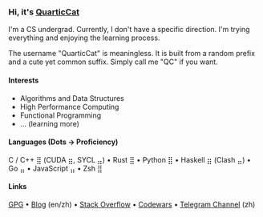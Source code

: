 ### Hi, it's [QuarticCat](https://QuarticCat.github.io/)

<picture>
  <source media="(prefers-color-scheme: dark)" srcset="https://github-readme-stats.vercel.app/api?username=QuarticCat&hide_title=true&count_private=true&show_icons=true&theme=onedark">
  <source media="(prefers-color-scheme: light)" srcset="https://github-readme-stats.vercel.app/api?username=QuarticCat&hide_title=true&count_private=true&show_icons=true">
  <img align="right">
</picture>

I'm a CS undergrad. Currently, I don't have a specific direction. I'm trying everything and enjoying the learning process.

The username "QuarticCat" is meaningless. It is built from a random prefix and a cute yet common suffix. Simply call me "QC" if you want.

#### Interests

- Algorithms and Data Structures
- High Performance Computing
- Functional Programming
- ... (learning more)

#### Languages (Dots → Proficiency)

C / C++ ⣿ (CUDA ⣶, SYCL ⣤)
&bull;
Rust ⣿
&bull;
Python ⣿
&bull;
Haskell ⣶ (Clash ⣤)
&bull;
Go ⣤
&bull;
JavaScript ⣤
&bull;
Zsh ⣿

#### Links

[GPG](https://github.com/QuarticCat.gpg)
&bull;
[Blog](https://blog.quarticcat.com/) (en/zh)
&bull;
[Stack Overflow](https://stackoverflow.com/users/14258517/quarticcat)
&bull;
[Codewars](https://www.codewars.com/users/QuarticCat)
&bull;
[Telegram Channel](https://t.me/QC_Grove) (zh)
